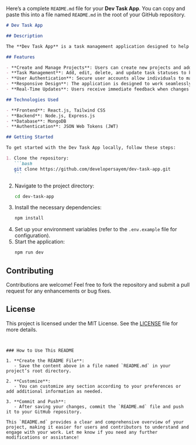 Here’s a complete `README.md` file for your **Dev Task App**. You can copy and paste this into a file named `README.md` in the root of your GitHub repository.

````markdown
# Dev Task App

## Description

The **Dev Task App** is a task management application designed to help developers efficiently organize and track their projects and tasks. Built with the **MERN stack** (MongoDB, Express.js, React.js, Node.js), this application provides a user-friendly interface for managing tasks associated with various projects.

## Features

- **Create and Manage Projects**: Users can create new projects and add multiple tasks under each project for better organization.
- **Task Management**: Add, edit, delete, and update task statuses to keep track of progress easily.
- **User Authentication**: Secure user accounts allow individuals to manage their tasks privately and securely.
- **Responsive Design**: The application is designed to work seamlessly across devices, ensuring a great user experience on both mobile and desktop.
- **Real-Time Updates**: Users receive immediate feedback when changes are made to tasks or projects.

## Technologies Used

- **Frontend**: React.js, Tailwind CSS
- **Backend**: Node.js, Express.js
- **Database**: MongoDB
- **Authentication**: JSON Web Tokens (JWT)

## Getting Started

To get started with the Dev Task App locally, follow these steps:

1. Clone the repository:
   ```bash
   git clone https://github.com/developersayem/dev-task-app.git
   ```
````

2. Navigate to the project directory:
   ```bash
   cd dev-task-app
   ```
3. Install the necessary dependencies:
   ```bash
   npm install
   ```
4. Set up your environment variables (refer to the `.env.example` file for configuration).
5. Start the application:
   ```bash
   npm run dev
   ```

## Contributing

Contributions are welcome! Feel free to fork the repository and submit a pull request for any enhancements or bug fixes.

## License

This project is licensed under the MIT License. See the [LICENSE](LICENSE) file for more details.

```


### How to Use This README

1. **Create the README File**:
   - Save the content above in a file named `README.md` in your project’s root directory.

2. **Customize**:
   - You can customize any section according to your preferences or add additional information as needed.

3. **Commit and Push**:
   - After saving your changes, commit the `README.md` file and push it to your GitHub repository.

This `README.md` provides a clear and comprehensive overview of your project, making it easier for users and contributors to understand and engage with your work. Let me know if you need any further modifications or assistance!
```
